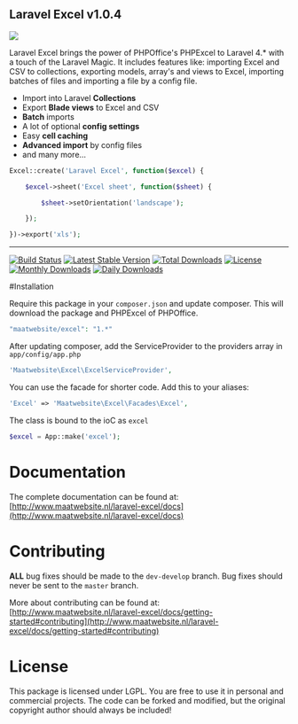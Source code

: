 ## Laravel Excel v1.0.4

[<img src="http://www.maatwebsite.nl/img/excel_banner.jpg"/>](http://www.maatwebsite.nl/laravel-excel/docs)

Laravel Excel brings the power of PHPOffice's PHPExcel to Laravel 4.* with a touch of the Laravel Magic. It includes features like: importing Excel and CSV to collections, exporting models, array's and views to Excel, importing batches of files and importing a file by a config file.

- Import into Laravel **Collections**
- Export **Blade views** to Excel and CSV
- **Batch** imports
- A lot of optional **config settings**
- Easy **cell caching**
- **Advanced import** by config files
- and many more...


```php
Excel::create('Laravel Excel', function($excel) {

    $excel->sheet('Excel sheet', function($sheet) {

        $sheet->setOrientation('landscape');

    });

})->export('xls');
```

---

[![Build Status](https://travis-ci.org/Maatwebsite/Laravel-Excel.svg?branch=develop)](https://travis-ci.org/Maatwebsite/Laravel-Excel)
[![Latest Stable Version](https://poser.pugx.org/maatwebsite/excel/v/stable.png)](https://packagist.org/packages/maatwebsite/excel) [![Total Downloads](https://poser.pugx.org/maatwebsite/excel/downloads.png)](https://packagist.org/packages/maatwebsite/excel)  [![License](https://poser.pugx.org/maatwebsite/excel/license.png)](https://packagist.org/packages/maatwebsite/excel)
[![Monthly Downloads](https://poser.pugx.org/maatwebsite/excel/d/monthly.png)](https://packagist.org/packages/maatwebsite/excel)
[![Daily Downloads](https://poser.pugx.org/maatwebsite/excel/d/daily.png)](https://packagist.org/packages/maatwebsite/excel)

#Installation

Require this package in your `composer.json` and update composer. This will download the package and PHPExcel of PHPOffice.

```php
"maatwebsite/excel": "1.*"
```

After updating composer, add the ServiceProvider to the providers array in `app/config/app.php`

```php
'Maatwebsite\Excel\ExcelServiceProvider',
```

You can use the facade for shorter code. Add this to your aliases:

```php
'Excel' => 'Maatwebsite\Excel\Facades\Excel',
```

The class is bound to the ioC as `excel`

```php
$excel = App::make('excel');
```

# Documentation

The complete documentation can be found at: [http://www.maatwebsite.nl/laravel-excel/docs](http://www.maatwebsite.nl/laravel-excel/docs)

# Contributing

**ALL** bug fixes should be made to the `dev-develop` branch. Bug fixes should never be sent to the `master` branch.

More about contributing can be found at: [http://www.maatwebsite.nl/laravel-excel/docs/getting-started#contributing](http://www.maatwebsite.nl/laravel-excel/docs/getting-started#contributing)

# License

This package is licensed under LGPL. You are free to use it in personal and commercial projects. The code can be forked and modified, but the original copyright author should always be included!
